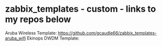 ﻿# zabbix_templates - custom - links to my repos below
Aruba Wireless Template: https://github.com/gcaudle66/zabbix_templates-aruba_wifi
Ekinops DWDM Template:
